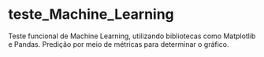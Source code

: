 # teste_Machine_Learning
Teste funcional de Machine Learning, utilizando bibliotecas como Matplotlib e Pandas.
Predição por meio de métricas para determinar o gráfico.
